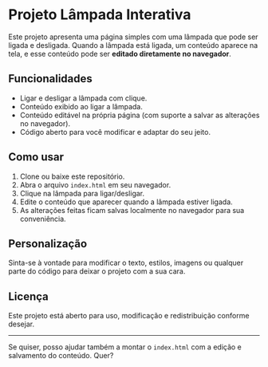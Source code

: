# Projeto Lâmpada Interativa

Este projeto apresenta uma página simples com uma lâmpada que pode ser ligada e desligada. Quando a lâmpada está ligada, um conteúdo aparece na tela, e esse conteúdo pode ser **editado diretamente no navegador**.

## Funcionalidades

- Ligar e desligar a lâmpada com clique.
- Conteúdo exibido ao ligar a lâmpada.
- Conteúdo editável na própria página (com suporte a salvar as alterações no navegador).
- Código aberto para você modificar e adaptar do seu jeito.

## Como usar

1. Clone ou baixe este repositório.
2. Abra o arquivo `index.html` em seu navegador.
3. Clique na lâmpada para ligar/desligar.
4. Edite o conteúdo que aparecer quando a lâmpada estiver ligada.
5. As alterações feitas ficam salvas localmente no navegador para sua conveniência.

## Personalização

Sinta-se à vontade para modificar o texto, estilos, imagens ou qualquer parte do código para deixar o projeto com a sua cara.

## Licença

Este projeto está aberto para uso, modificação e redistribuição conforme desejar.

---

Se quiser, posso ajudar também a montar o `index.html` com a edição e salvamento do conteúdo. Quer?  
